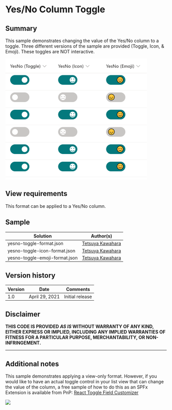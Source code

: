 # Yes/No Column Toggle

## Summary
This sample demonstrates changing the value of the Yes/No column to a toggle. Three different versions of the sample are provided (Toggle, Icon, & Emoji). These toggles are NOT interactive.

![screenshot of the sample](./assets/screenshot.png)

## View requirements
This format can be applied to a Yes/No column.

## Sample

Solution                 |Author(s)
-------------------------|---------------------------
yesno-toggle-format.json |[Tetsuya Kawahara](https://twitter.com/techan_k)
yesno-toggle-icon-format.json |[Tetsuya Kawahara](https://twitter.com/techan_k)
yesno-toggle-emoji-format.json |[Tetsuya Kawahara](https://twitter.com/techan_k)

## Version history

Version |Date           |Comments
--------|---------------|--------
1.0     |April 29, 2021 |Initial release


## Disclaimer
**THIS CODE IS PROVIDED *AS IS* WITHOUT WARRANTY OF ANY KIND, EITHER EXPRESS OR IMPLIED, INCLUDING ANY IMPLIED WARRANTIES OF FITNESS FOR A PARTICULAR PURPOSE, MERCHANTABILITY, OR NON-INFRINGEMENT.**

---

## Additional notes

This sample demonstrates applying a view-only format. However, if you would like to have an actual toggle control in your list view that can change the value of the column, a free sample of how to do this as an SPFx Extension is available from PnP: [React Toggle Field Customizer](https://github.com/pnp/sp-dev-fx-extensions/tree/main/samples/react-field-toggle)

<img src="https://telemetry.sharepointpnp.com/sp-dev-list-formatting/column-samples/yesno-toggle-format" />